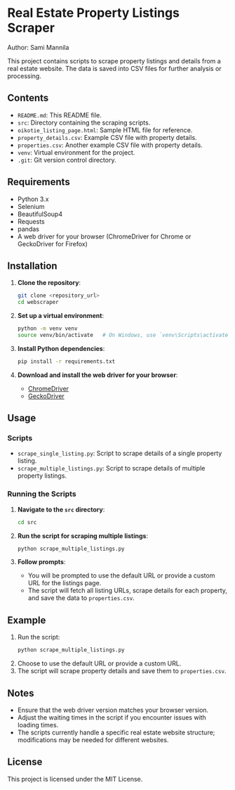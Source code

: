 # Real Estate Property Listings Scraper
Author: Sami Mannila

This project contains scripts to scrape property listings and details from a real estate website. The data is saved into CSV files for further analysis or processing.

## Contents
- `README.md`: This README file.
- `src`: Directory containing the scraping scripts.
- `oikotie_listing_page.html`: Sample HTML file for reference.
- `property_details.csv`: Example CSV file with property details.
- `properties.csv`: Another example CSV file with property details.
- `venv`: Virtual environment for the project.
- `.git`: Git version control directory.

## Requirements

- Python 3.x
- Selenium
- BeautifulSoup4
- Requests
- pandas
- A web driver for your browser (ChromeDriver for Chrome or GeckoDriver for Firefox)

## Installation

1. **Clone the repository**:
   ```bash
   git clone <repository_url>
   cd webscraper
   ```

2. **Set up a virtual environment**:
   ```bash
   python -m venv venv
   source venv/bin/activate   # On Windows, use `venv\Scripts\activate`
   ```

3. **Install Python dependencies**:
   ```bash
   pip install -r requirements.txt
   ```

4. **Download and install the web driver for your browser**:
   - [ChromeDriver](https://sites.google.com/a/chromium.org/chromedriver/downloads)
   - [GeckoDriver](https://github.com/mozilla/geckodriver/releases)

## Usage

### Scripts

- `scrape_single_listing.py`: Script to scrape details of a single property listing.
- `scrape_multiple_listings.py`: Script to scrape details of multiple property listings.

### Running the Scripts

1. **Navigate to the `src` directory**:
   ```bash
   cd src
   ```

2. **Run the script for scraping multiple listings**:
   ```bash
   python scrape_multiple_listings.py
   ```

3. **Follow prompts**:
   - You will be prompted to use the default URL or provide a custom URL for the listings page.
   - The script will fetch all listing URLs, scrape details for each property, and save the data to `properties.csv`.

## Example

1. Run the script:
   ```bash
   python scrape_multiple_listings.py
   ```
2. Choose to use the default URL or provide a custom URL.
3. The script will scrape property details and save them to `properties.csv`.

## Notes

- Ensure that the web driver version matches your browser version.
- Adjust the waiting times in the script if you encounter issues with loading times.
- The scripts currently handle a specific real estate website structure; modifications may be needed for different websites.

## License

This project is licensed under the MIT License.

